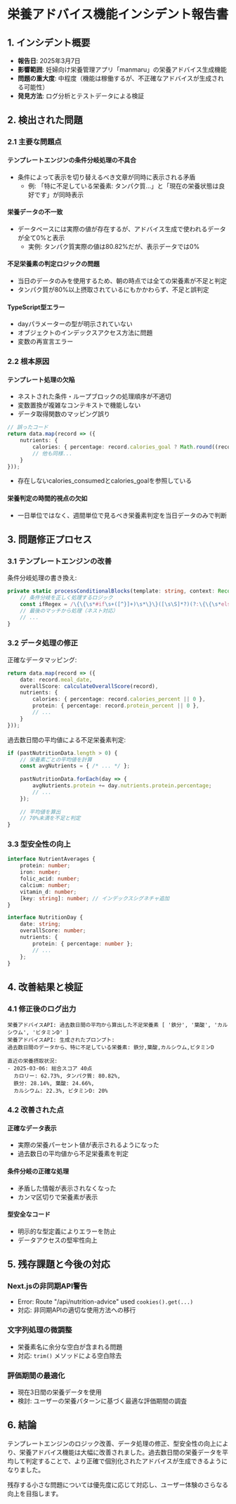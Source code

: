 

# 栄養アドバイス機能インシデント報告書

## 1. インシデント概要
- **報告日**: 2025年3月7日
- **影響範囲**: 妊婦向け栄養管理アプリ「manmaru」の栄養アドバイス生成機能
- **問題の重大度**: 中程度（機能は稼働するが、不正確なアドバイスが生成される可能性）
- **発見方法**: ログ分析とテストデータによる検証

## 2. 検出された問題

### 2.1 主要な問題点

#### テンプレートエンジンの条件分岐処理の不具合
- 条件によって表示を切り替えるべき文章が同時に表示される矛盾
  - 例: 「特に不足している栄養素: タンパク質...」と「現在の栄養状態は良好です」が同時表示

#### 栄養データの不一致
- データベースには実際の値が存在するが、アドバイス生成で使われるデータが全て0%と表示
  - 実例: タンパク質実際の値は80.82%だが、表示データでは0%

#### 不足栄養素の判定ロジックの問題
- 当日のデータのみを使用するため、朝の時点では全ての栄養素が不足と判定
- タンパク質が80%以上摂取されているにもかかわらず、不足と誤判定

#### TypeScript型エラー
- dayパラメーターの型が明示されていない
- オブジェクトのインデックスアクセス方法に問題
- 変数の再宣言エラー

### 2.2 根本原因

#### テンプレート処理の欠陥
- ネストされた条件・ループブロックの処理順序が不適切
- 変数置換が複雑なコンテキストで機能しない
- データ取得関数のマッピング誤り

```typescript
// 誤ったコード
return data.map(record => ({
    nutrients: {
        calories: { percentage: record.calories_goal ? Math.round((record.calories_consumed / record.calories_goal) * 100) : 0 },
        // 他も同様...
    }
}));
```
- 存在しないcalories_consumedとcalories_goalを参照している

#### 栄養判定の時間的視点の欠如
- 一日単位ではなく、週間単位で見るべき栄養素判定を当日データのみで判断

## 3. 問題修正プロセス

### 3.1 テンプレートエンジンの改善

条件分岐処理の書き換え:
```typescript
private static processConditionalBlocks(template: string, context: Record<string, any>): string {
    // 条件分岐を正しく処理するロジック
    const ifRegex = /\{\{\s*#if\s+([^}]+)\s*\}\}([\s\S]*?)(?:\{\{\s*else\s*\}\}([\s\S]*?))?\{\{\s*\/if\s*\}\}/g;
    // 最後のマッチから処理（ネスト対応）
    // ...
}
```

### 3.2 データ処理の修正

正確なデータマッピング:
```typescript
return data.map(record => ({
    date: record.meal_date,
    overallScore: calculateOverallScore(record),
    nutrients: {
        calories: { percentage: record.calories_percent || 0 },
        protein: { percentage: record.protein_percent || 0 },
        // ...
    }
}));
```

過去数日間の平均値による不足栄養素判定:
```typescript
if (pastNutritionData.length > 0) {
    // 栄養素ごとの平均値を計算
    const avgNutrients = { /* ... */ };
    
    pastNutritionData.forEach(day => {
        avgNutrients.protein += day.nutrients.protein.percentage;
        // ...
    });
    
    // 平均値を算出
    // 70%未満を不足と判定
}
```

### 3.3 型安全性の向上
```typescript
interface NutrientAverages {
    protein: number;
    iron: number;
    folic_acid: number;
    calcium: number;
    vitamin_d: number;
    [key: string]: number; // インデックスシグネチャ追加
}

interface NutritionDay {
    date: string;
    overallScore: number;
    nutrients: {
        protein: { percentage: number };
        // ...
    };
}
```

## 4. 改善結果と検証

### 4.1 修正後のログ出力
```
栄養アドバイスAPI: 過去数日間の平均から算出した不足栄養素 [ '鉄分', '葉酸', 'カルシウム', 'ビタミンD' ]
栄養アドバイスAPI: 生成されたプロンプト:
過去数日間のデータから、特に不足している栄養素: 鉄分,葉酸,カルシウム,ビタミンD

直近の栄養摂取状況:
- 2025-03-06: 総合スコア 40点
  カロリー: 62.73%, タンパク質: 80.82%,
  鉄分: 28.14%, 葉酸: 24.66%,
  カルシウム: 22.3%, ビタミンD: 20%
```

### 4.2 改善された点

#### 正確なデータ表示
- 実際の栄養パーセント値が表示されるようになった
- 過去数日の平均値から不足栄養素を判定

#### 条件分岐の正確な処理
- 矛盾した情報が表示されなくなった
- カンマ区切りで栄養素が表示

#### 型安全なコード
- 明示的な型定義によりエラーを防止
- データアクセスの堅牢性向上

## 5. 残存課題と今後の対応

### Next.jsの非同期API警告
- Error: Route "/api/nutrition-advice" used `cookies().get(...)`
- 対応: 非同期APIの適切な使用方法への移行

### 文字列処理の微調整
- 栄養素名に余分な空白が含まれる問題
- 対応: `trim()` メソッドによる空白除去

### 評価期間の最適化
- 現在3日間の栄養データを使用
- 検討: ユーザーの栄養パターンに基づく最適な評価期間の調査

## 6. 結論
テンプレートエンジンのロジック改善、データ処理の修正、型安全性の向上により、栄養アドバイス機能は大幅に改善されました。過去数日間の栄養データを平均して判定することで、より正確で個別化されたアドバイスが生成できるようになりました。

残存する小さな問題については優先度に応じて対応し、ユーザー体験のさらなる向上を目指します。
